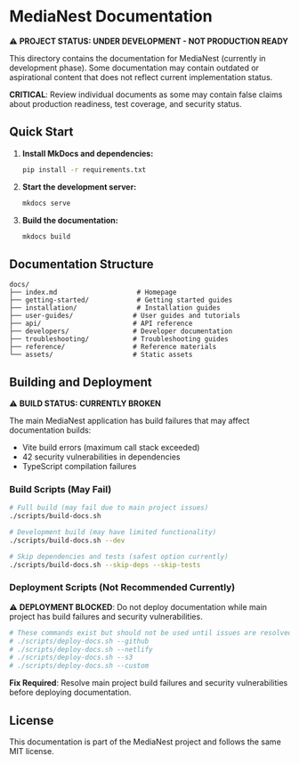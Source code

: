 # MediaNest Documentation

⚠️ **PROJECT STATUS: UNDER DEVELOPMENT - NOT PRODUCTION READY**

This directory contains the documentation for MediaNest (currently in development phase). Some documentation may contain outdated or aspirational content that does not reflect current implementation status.

**CRITICAL**: Review individual documents as some may contain false claims about production readiness, test coverage, and security status.

## Quick Start

1. **Install MkDocs and dependencies:**

   ```bash
   pip install -r requirements.txt
   ```

2. **Start the development server:**

   ```bash
   mkdocs serve
   ```

3. **Build the documentation:**
   ```bash
   mkdocs build
   ```

## Documentation Structure

```
docs/
├── index.md                    # Homepage
├── getting-started/            # Getting started guides
├── installation/               # Installation guides
├── user-guides/               # User guides and tutorials
├── api/                       # API reference
├── developers/                # Developer documentation
├── troubleshooting/           # Troubleshooting guides
├── reference/                 # Reference materials
└── assets/                    # Static assets
```

## Building and Deployment

⚠️ **BUILD STATUS: CURRENTLY BROKEN**

The main MediaNest application has build failures that may affect documentation builds:

- Vite build errors (maximum call stack exceeded)
- 42 security vulnerabilities in dependencies
- TypeScript compilation failures

### Build Scripts (May Fail)

```bash
# Full build (may fail due to main project issues)
./scripts/build-docs.sh

# Development build (may have limited functionality)
./scripts/build-docs.sh --dev

# Skip dependencies and tests (safest option currently)
./scripts/build-docs.sh --skip-deps --skip-tests
```

### Deployment Scripts (Not Recommended Currently)

⚠️ **DEPLOYMENT BLOCKED**: Do not deploy documentation while main project has build failures and security vulnerabilities.

```bash
# These commands exist but should not be used until issues are resolved:
# ./scripts/deploy-docs.sh --github
# ./scripts/deploy-docs.sh --netlify
# ./scripts/deploy-docs.sh --s3
# ./scripts/deploy-docs.sh --custom
```

**Fix Required**: Resolve main project build failures and security vulnerabilities before deploying documentation.

## License

This documentation is part of the MediaNest project and follows the same MIT license.
